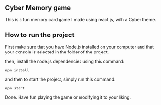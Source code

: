 ## Cyber Memory game
This is a fun memory card game I made using react.js,
with a Cyber theme.

## How to run the project
First make sure that you have Node.js installed on your computer and that your console is selected in the folder of the project.

then, install the node.js dependencies using this command:
```
npm install
```

and then to start the project, simply run this command:
```
npm start
```
Done. Have fun playing the game or modifying it to your liking.
